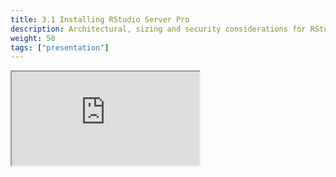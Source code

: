 ```yaml
---
title: 3.1 Installing RStudio Server Pro
description: Architectural, sizing and security considerations for RStudio Server Pro
weight: 50
tags: ["presentation"]
---
```


<!-- source: <a href="https://colorado.rstudio.com/rsc/pro-admin-training/RSP" target="_blank">pro-admin-training/RSP</a> -->
<div class="xaringan-column">
  <div class="responsive-container-xaringan">
    <div class="animated-r-wrapper">
      <div class="animated-r-vertical">
        <div class="animated-r-circle"></div>
      </div>
      <div class="animated-r-diagonal"></div>
    </div>
    <iframe 
      src="https://colorado.rstudio.com/rsc/pro-admin-training/RSP" 
          gesture="media"  allow="encrypted-media" allowfullscreen
          scrolling="no">
    </iframe>
  </div>
</div>
